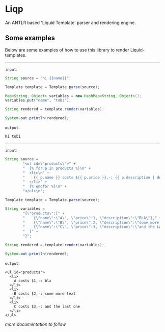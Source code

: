 # Liqp

An ANTLR based 'Liquid Template' parser and rendering engine.

## Some examples

Below are some examples of how to use this library to render Liquid-templates.

-----------------------------------

`input`:

```java
String source = "hi {{name}}";

Template template = Template.parse(source);

Map<String, Object> variables = new HashMap<String, Object>();
variables.put("name", "tobi");

String rendered = template.render(variables);

System.out.println(rendered);
```

`output`:

```
hi tobi
```

-----------------------------------

`input`:

```java
String source =
        "<ul id=\"products\">" +
        "  {% for p in products %}\n" +
        "  <li>\n" +
        "    {{ p.name }} costs ${{ p.price }},-: {{ p.description | downcase }}\n" +
        "  </li>" +
        "  {% endfor %}\n" +
        "</ul>\n";

Template template = Template.parse(source);

String variables =
        "{\"products\":[" +
        "    {\"name\":\"A\", \"price\":1, \"description\":\"BLA\"}," +
        "    {\"name\":\"B\", \"price\":2, \"description\":\"some more text\"}," +
        "    {\"name\":\"C\", \"price\":3, \"description\":\"and the LAST one\"}" +
        "  ]" +
        "}";

String rendered = template.render(variables);

System.out.println(rendered);
```

`output`:

```
<ul id="products">  
  <li>
    A costs $1,-: bla
  </li>  
  <li>
    B costs $2,-: some more text
  </li>  
  <li>
    C costs $3,-: and the last one
  </li>  
</ul>
```

*more documentation to follow*
